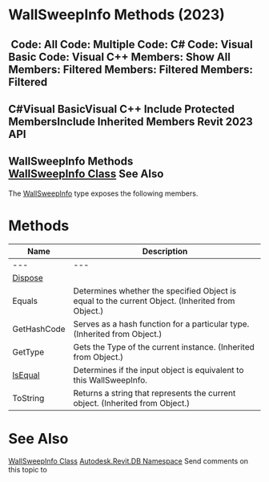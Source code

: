 # WallSweepInfo Methods (2023)

﻿
 Code: All Code: Multiple Code: C# Code: Visual Basic Code: Visual C++  Members: Show All Members: Filtered Members: Filtered Members: Filtered   
---  
C#Visual BasicVisual C++
Include Protected MembersInclude Inherited Members
Revit 2023 API  
---  
WallSweepInfo Methods  
[WallSweepInfo Class](140876fa-4c17-ad27-8a12-a4bf755e06f3.md "WallSweepInfo Class") See Also  
---  
The [WallSweepInfo](140876fa-4c17-ad27-8a12-a4bf755e06f3.md "WallSweepInfo Class") type exposes the following members.
# Methods
| Name | Description |
| --- | --- |
| --- | --- | --- |
| [Dispose](0e25ba79-4f5d-0ada-ae8b-dc9dc9003b8f.md "Dispose Method") |
| Equals | Determines whether the specified Object is equal to the current Object. (Inherited from Object.) |
| GetHashCode | Serves as a hash function for a particular type.  (Inherited from Object.) |
| GetType | Gets the Type of the current instance. (Inherited from Object.) |
| [IsEqual](aed19fea-6615-0432-7dfa-176d9132eaee.md "IsEqual Method") | Determines if the input object is equivalent to this WallSweepInfo. |
| ToString | Returns a string that represents the current object. (Inherited from Object.) |

# See Also
[WallSweepInfo Class](140876fa-4c17-ad27-8a12-a4bf755e06f3.md "WallSweepInfo Class")
[Autodesk.Revit.DB Namespace](87546ba7-461b-c646-cbb1-2cb8f5bff8b2.md "Autodesk.Revit.DB Namespace")
Send comments on this topic to 
